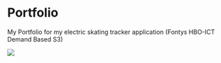 # Portfolio
My Portfolio for my electric skating tracker application (Fontys HBO-ICT Demand Based S3)

![](https://thumbs.gfycat.com/SmoothNastyAmericanbittern-size_restricted.gif)
